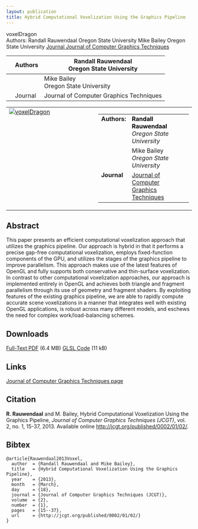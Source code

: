 ```yaml
---
layout: publication
title: Hybrid Computational Voxelization Using the Graphics Pipeline
---
```


voxelDragon		
Authors:	Randall Rauwendaal
Oregon State University
Mike Bailey
Oregon State University
[Journal	Journal of Computer Graphics Techniques](http://jcgt.org/)

|   | Authors | Randall Rauwendaal <br>Oregon State University |
|---|---------|------------------------------------------------|
|   |         | Mike Bailey<br>Oregon State University         |
|   | Journal | Journal of Computer Graphics Techniques        |

<table style="border:none;" width="100%" cellspacing="0">
<tbody>
<tr valign="top">
<td style="border:none;" width="200"><a href="https://randallr.files.wordpress.com/2013/03/voxeldragon.png"><img data-attachment-id="405" data-permalink="https://rauwendaal.net/publications/voxeldragon/" data-orig-file="https://randallr.files.wordpress.com/2013/03/voxeldragon.png" data-orig-size="274,257" data-comments-opened="1" data-image-meta="{&quot;aperture&quot;:&quot;0&quot;,&quot;credit&quot;:&quot;&quot;,&quot;camera&quot;:&quot;&quot;,&quot;caption&quot;:&quot;&quot;,&quot;created_timestamp&quot;:&quot;0&quot;,&quot;copyright&quot;:&quot;&quot;,&quot;focal_length&quot;:&quot;0&quot;,&quot;iso&quot;:&quot;0&quot;,&quot;shutter_speed&quot;:&quot;0&quot;,&quot;title&quot;:&quot;&quot;}" data-image-title="voxelDragon" data-image-description="" data-medium-file="https://randallr.files.wordpress.com/2013/03/voxeldragon.png?w=274" data-large-file="https://randallr.files.wordpress.com/2013/03/voxeldragon.png?w=274" class="alignnone size-full wp-image-405" src="https://randallr.files.wordpress.com/2013/03/voxeldragon.png?w=705" alt="voxelDragon" srcset="https://randallr.files.wordpress.com/2013/03/voxeldragon.png 274w, https://randallr.files.wordpress.com/2013/03/voxeldragon.png?w=150 150w" sizes="(max-width: 274px) 100vw, 274px" title="" style=""></a></td>
<td style="border:none;" width="10px"></td>
<td style="border:none;">
<table style="border:none;" cellspacing="0">
<tbody>
<tr valign="top">
<td style="border:none;" width="50px"><b>Authors:</b></td>
<td style="border:none;"><b style="color:#000000;">Randall Rauwendaal</b><br>
<i>Oregon State University</i></td>
</tr>
<tr valign="top">
<td style="border:none;" width="50px"></td>
<td style="border:none;">Mike Bailey<br>
<i>Oregon State University</i></td>
</tr>
<tr>
<td style="border:none;vertical-align:text-top;" width="50px"><b>Journal</b></td>
<td style="border:none;"><a href="http://jcgt.org/">Journal of Computer Graphics Techniques</a></td>
</tr>
</tbody>
</table>
</td>
</tr>
</tbody>
</table>

## Abstract
This paper presents an efficient computational voxelization approach that utilizes the graphics pipeline. Our approach is hybrid in that it performs a precise gap-free computational voxelization, employs fixed-function components of the GPU, and utilizes the stages of the graphics pipeline to improve parallelism. This approach makes use of the latest features of OpenGL and fully supports both conservative and thin-surface voxelization. In contrast to other computational voxelization approaches, our approach is implemented entirely in OpenGL and achieves both triangle and fragment parallelism through its use of geometry and fragment shaders. By exploiting features of the existing graphics pipeline, we are able to rapidly compute accurate scene voxelizations in a manner that integrates well with existing OpenGL applications, is robust across many different models, and eschews the need for complex work/load-balancing schemes.

## Downloads
[Full-Text PDF]() (6.4 MB)
[GLSL Code]() (11 kB)

## Links
[Journal of Computer Graphics Techniques page](http://jcgt.org/published/0002/01/02/)

## Citation
**R. Rauwendaal** and M. Bailey, Hybrid Computational Voxelization Using the Graphics Pipeline, *Journal of Computer Graphics Techniques (JCGT)*, vol. 2, no. 1, 15-37, 2013. Available online http://jcgt.org/published/0002/01/02/.

## Bibtex
```
@article{Rauwendaal2013Voxel,
  author  = {Randall Rauwendaal and Mike Bailey},
  title   = {Hybrid Computational Voxelization Using the Graphics Pipeline},  
  year    = {2013},
  month   = {March},
  day     = {18},
  journal = {Journal of Computer Graphics Techniques (JCGT)},
  volume  = {2},
  number  = {1},
  pages   = {15--37},
  url     = {http://jcgt.org/published/0002/01/02/}
}
```